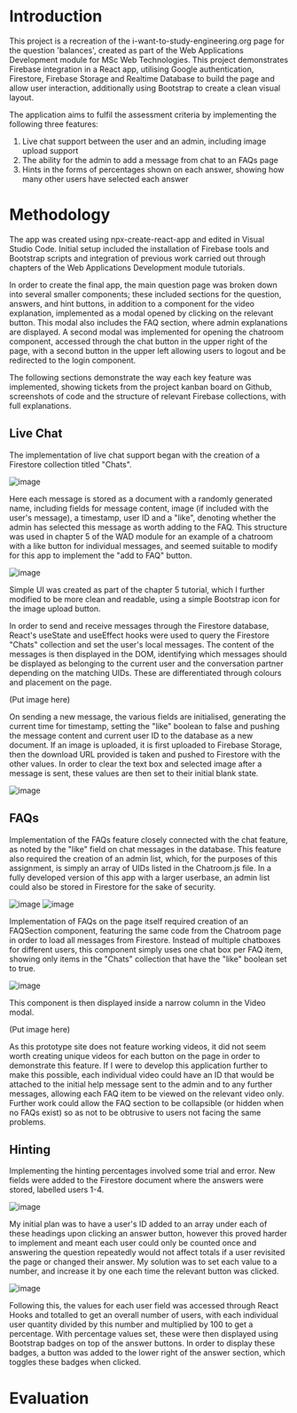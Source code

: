 # Introduction

This project is a recreation of the i-want-to-study-engineering.org page for the question 'balances', created as part of the Web Applications Development module for MSc Web Technologies. This project demonstrates Firebase integration in a React app, utilising Google authentication, Firestore, Firebase Storage and Realtime Database to build the page and allow user interaction, additionally using Bootstrap to create a clean visual layout.

The application aims to fulfil the assessment criteria by implementing the following three features:
  1. Live chat support between the user and an admin, including image upload support
  2. The ability for the admin to add a message from chat to an FAQs page
  3. Hints in the forms of percentages shown on each answer, showing how many other users have selected each answer

# Methodology

The app was created using npx-create-react-app and edited in Visual Studio Code. Initial setup included the installation of Firebase tools and Bootstrap scripts and integration of previous work carried out through chapters of the Web Applications Development module tutorials. 

In order to create the final app, the main question page was broken down into several smaller components; these included sections for the question, answers, and hint buttons, in addition to a component for the video explanation, implemented as a modal opened by clicking on the relevant button. This modal also includes the FAQ section, where admin explanations are displayed. A second modal was implemented for opening the chatroom component, accessed through the chat button in the upper right of the page, with a second button in the upper left allowing users to logout and be redirected to the login component.

The following sections demonstrate the way each key feature was implemented, showing tickets from the project kanban board on Github, screenshots of code and the structure of relevant Firebase collections, with full explanations.

## Live Chat

The implementation of live chat support began with the creation of a Firestore collection titled "Chats". 

![image](https://user-images.githubusercontent.com/70897032/117646888-351fad80-b184-11eb-8fd8-1f3db4c51f93.png)

Here each message is stored as a document with a randomly generated name, including fields for message content, image (if included with the user's message), a timestamp, user ID and a "like", denoting whether the admin has selected this message as worth adding to the FAQ. This structure was used in chapter 5 of the WAD module for an example of a chatroom with a like button for individual messages, and seemed suitable to modify for this app to implement the "add to FAQ" button.

![image](https://user-images.githubusercontent.com/70897032/117646723-0275b500-b184-11eb-8a72-0f944b9ef8a3.png)

Simple UI was created as part of the chapter 5 tutorial, which I further modified to be more clean and readable, using a simple Bootstrap icon for the image upload button. 

In order to send and receive messages through the Firestore database, React's useState and useEffect hooks were used to query the Firestore "Chats" collection and set the user's local messages. The content of the messages is then displayed in the DOM, identifying which messages should be displayed as belonging to the current user and the conversation partner depending on the matching UIDs. These are differentiated through colours and placement on the page.

(Put image here)

On sending a new message, the various fields are initialised, generating the current time for timestamp, setting the "like" boolean to false and pushing the message content and current user ID to the database as a new document. If an image is uploaded, it is first uploaded to Firebase Storage, then the download URL provided is taken and pushed to Firestore with the other values. In order to clear the text box and selected image after a message is sent, these values are then set to their initial blank state.

![image](https://user-images.githubusercontent.com/70897032/118116689-7c0ade80-b3e2-11eb-9bb4-a979087dc122.png)

## FAQs

Implementation of the FAQs feature closely connected with the chat feature, as noted by the "like" field on chat messages in the database. This feature also required the creation of an admin list, which, for the purposes of this assignment, is simply an array of UIDs listed in the Chatroom.js file. In a fully developed version of this app with a larger userbase, an admin list could also be stored in Firestore for the sake of security. 

![image](https://user-images.githubusercontent.com/70897032/118117395-79f54f80-b3e3-11eb-828c-4a2cfa058218.png)
![image](https://user-images.githubusercontent.com/70897032/118117422-824d8a80-b3e3-11eb-8039-8d368c750286.png)

Implementation of FAQs on the page itself required creation of an FAQSection component, featuring the same code from the Chatroom page in order to load all messages from Firestore. Instead of multiple chatboxes for different users, this component simply uses one chat box per FAQ item, showing only items in the "Chats" collection that have the "like" boolean set to true. 

![image](https://user-images.githubusercontent.com/70897032/118117795-f5ef9780-b3e3-11eb-9d6b-a5f99cfe7788.png)

This component is then displayed inside a narrow column in the Video modal.

(Put image here)

As this prototype site does not feature working videos, it did not seem worth creating unique videos for each button on the page in order to demonstrate this feature. If I were to develop this application further to make this possible, each individual video could have an ID that would be attached to the initial help message sent to the admin and to any further messages, allowing each FAQ item to be viewed on the relevant video only. Further work could allow the FAQ section to be collapsible (or hidden when no FAQs exist) so as not to be obtrusive to users not facing the same problems.

## Hinting

Implementing the hinting percentages involved some trial and error. New fields were added to the Firestore document where the answers were stored, labelled users 1-4.

![image](https://user-images.githubusercontent.com/70897032/118119689-aced1280-b3e6-11eb-9889-c7140e9bc0ba.png)

My initial plan was to have a user's ID added to an array under each of these headings upon clicking an answer button, however this proved harder to implement and meant each user could only be counted once and answering the question repeatedly would not affect totals if a user revisited the page or changed their answer. My solution was to set each value to a number, and increase it by one each time the relevant button was clicked.

![image](https://user-images.githubusercontent.com/70897032/118119729-bbd3c500-b3e6-11eb-916c-55991ba64845.png)

Following this, the values for each user field was accessed through React Hooks and totalled to get an overall number of users, with each individual user quantity divided by this number and multiplied by 100 to get a percentage. With percentage values set, these were then displayed using Bootstrap badges on top of the answer buttons. In order to display these badges, a button was added to the lower right of the answer section, which toggles these badges when clicked.

# Evaluation
